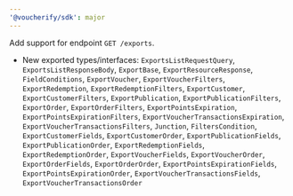 ```yaml
---
'@voucherify/sdk': major
---
```


Add support for endpoint `GET /exports`.
- New exported types/interfaces: `ExportsListRequestQuery`, `ExportsListResponseBody`, `ExportBase`, `ExportResourceResponse`, `FieldConditions`, `ExportVoucher`, `ExportVoucherFilters`, `ExportRedemption`, `ExportRedemptionFilters`, `ExportCustomer`, `ExportCustomerFilters`, `ExportPublication`, `ExportPublicationFilters`, `ExportOrder`, `ExportOrderFilters`, `ExportPointsExpiration`, `ExportPointsExpirationFilters`, `ExportVoucherTransactionsExpiration`, `ExportVoucherTransactionsFilters`, `Junction`, `FiltersCondition`, `ExportCustomerFields`, `ExportCustomerOrder`, `ExportPublicationFields`, `ExportPublicationOrder`, `ExportRedemptionFields`, `ExportRedemptionOrder`, `ExportVoucherFields`, `ExportVoucherOrder`, `ExportOrderFields`, `ExportOrderOrder`, `ExportPointsExpirationFields`, `ExportPointsExpirationOrder`, `ExportVoucherTransactionsFields`, `ExportVoucherTransactionsOrder`

